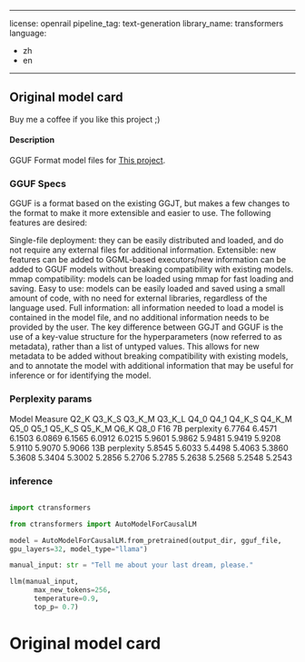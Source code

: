 
---
license: openrail
pipeline_tag: text-generation
library_name: transformers
language:
- zh
- en
---


## Original model card 

Buy me a coffee if you like this project ;)
<a href="https://www.buymeacoffee.com/s3nh"><img src="https://www.buymeacoffee.com/assets/img/guidelines/download-assets-sm-1.svg" alt=""></a>

#### Description 

GGUF Format model files for [This project](https://huggingface.co/Sentdex/WSB-GPT-13B).

### GGUF Specs 

GGUF is a format based on the existing GGJT, but makes a few changes to the format to make it more extensible and easier to use. The following features are desired:

Single-file deployment: they can be easily distributed and loaded, and do not require any external files for additional information.
Extensible: new features can be added to GGML-based executors/new information can be added to GGUF models without breaking compatibility with existing models.
mmap compatibility: models can be loaded using mmap for fast loading and saving.
Easy to use: models can be easily loaded and saved using a small amount of code, with no need for external libraries, regardless of the language used.
Full information: all information needed to load a model is contained in the model file, and no additional information needs to be provided by the user.
The key difference between GGJT and GGUF is the use of a key-value structure for the hyperparameters (now referred to as metadata), rather than a list of untyped values. 
This allows for new metadata to be added without breaking compatibility with existing models, and to annotate the model with additional information that may be useful for
inference or for identifying the model.

### Perplexity params

Model	Measure	Q2_K	Q3_K_S	Q3_K_M	Q3_K_L	Q4_0	Q4_1	Q4_K_S	Q4_K_M	Q5_0	Q5_1	Q5_K_S	Q5_K_M	Q6_K	Q8_0	F16
7B	perplexity	6.7764	6.4571	6.1503	6.0869	6.1565	6.0912	6.0215	5.9601	5.9862	5.9481	5.9419	5.9208	5.9110	5.9070	5.9066
13B	perplexity	5.8545	5.6033	5.4498	5.4063	5.3860	5.3608	5.3404	5.3002	5.2856	5.2706	5.2785	5.2638	5.2568	5.2548	5.2543



### inference 


```python

import ctransformers

from ctransformers import AutoModelForCausalLM

model = AutoModelForCausalLM.from_pretrained(output_dir, gguf_file,
gpu_layers=32, model_type="llama")

manual_input: str = "Tell me about your last dream, please."

llm(manual_input, 
      max_new_tokens=256, 
      temperature=0.9, 
      top_p= 0.7)

```

# Original model card
